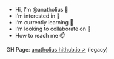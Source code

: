 - Hi, I’m @anatholius 👋 
- I’m interested in 👀
- I’m currently learning 🌱 
- I’m looking to collaborate on 💞️
- How to reach me 📫

GH Page: <a href="https://anatholius.github.io/" target="_blank">anatholius.hithub.io ↗</a> (legacy)
<!---
anatholius/anatholius is a ✨ special ✨ repository because its `README.md` (this file) appears on your GitHub profile.
You can click the Preview link to take a look at your changes.
--->
